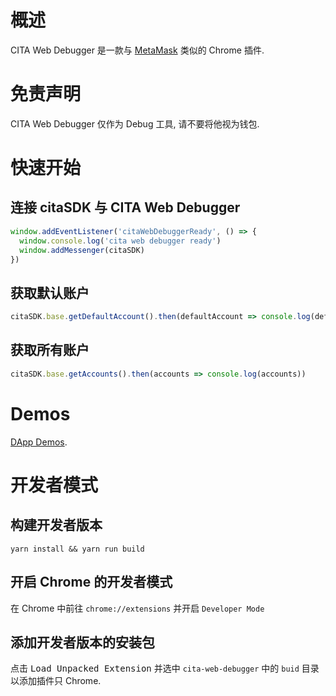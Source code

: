 # 概述

CITA Web Debugger 是一款与 [MetaMask](https://metamask.io) 类似的 Chrome 插件.

# 免责声明

CITA Web Debugger 仅作为 Debug 工具, 请不要将他视为钱包.

# 快速开始

## 连接 citaSDK 与 CITA Web Debugger

```javascript
window.addEventListener('citaWebDebuggerReady', () => {
  window.console.log('cita web debugger ready')
  window.addMessenger(citaSDK)
})
```

## 获取默认账户

```javascript
citaSDK.base.getDefaultAccount().then(defaultAccount => console.log(defaultAccount))
```

## 获取所有账户

```javascript
citaSDK.base.getAccounts().then(accounts => console.log(accounts))
```

# Demos

[DApp Demos](https://github.com/citahub/first-forever-demo/tree/neuron-web).

# 开发者模式

## 构建开发者版本

```shell
yarn install && yarn run build
```

## 开启 Chrome 的开发者模式

在 Chrome 中前往 `chrome://extensions` 并开启 `Developer Mode`

## 添加开发者版本的安装包

点击 <kbd>Load Unpacked Extension</kbd> 并选中 `cita-web-debugger` 中的 `buid` 目录以添加插件只 Chrome.
